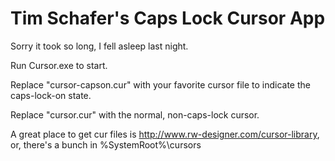 # Tim Schafer's Caps Lock Cursor App

Sorry it took so long, I fell asleep last night.

Run Cursor.exe to start.

Replace "cursor-capson.cur" with your favorite cursor file to indicate the caps-lock-on state.

Replace "cursor.cur" with the normal, non-caps-lock cursor.

A great place to get cur files is http://www.rw-designer.com/cursor-library, or, there's a bunch in %SystemRoot%\cursors
